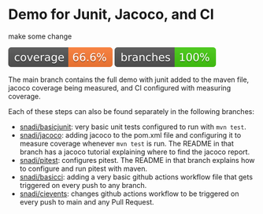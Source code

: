 # Demo for Junit, Jacoco, and CI

make some change

![Coverage](.github/badges/jacoco.svg) ![Branches](.github/badges/branches.svg)

The main branch contains the full demo with junit added to the maven file, jacoco coverage being measured, and CI configured with measuring coverage.

Each of these steps can also be found separately in the following branches:

- [snadi/basicjunit](https://github.com/snadi/testdemo/tree/snadi/basicjunit): very basic unit tests configured to run with `mvn test`.
- [snadi/jacoco](https://github.com/snadi/testdemo/tree/snadi/jacoco): adding jacoco to the pom.xml file and configuring it to measure coverage whenever `mvn test` is run. The README in that branch has a jacoco tutorial explaining where to find the jacoco report.
- [snadi/pitest](https://github.com/snadi/testdemo/tree/snadi/pitest): configures pitest. The README in that branch explains how to configure and run pitest with maven.
- [snadi/basicci](https://github.com/snadi/testdemo/tree/snadi/basicci): adding a very basic github actions workflow file that gets triggered on every push to any branch.
- [snadi/cievents](https://github.com/snadi/testdemo/tree/snadi/ci-events): changes github actions workflow to be triggered on every push to main and any Pull Request.
